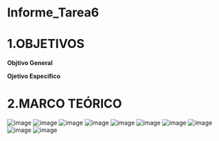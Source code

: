 # Informe_Tarea6
# **1.OBJETIVOS**

**Objtivo  General**

**Ojetivo Especifico**

# **2.MARCO TEÓRICO**
![image](https://user-images.githubusercontent.com/105617383/178407374-22570a99-5d64-4c6c-82df-b1833ad9c4e1.png)
![image](https://user-images.githubusercontent.com/105617383/178407424-69c42860-818a-489b-bbb3-581f4fcac56f.png)
![image](https://user-images.githubusercontent.com/105617383/178407444-d2aabf44-62fb-4b57-9eb6-4559691e8065.png)
![image](https://user-images.githubusercontent.com/105617383/178407688-5453f2b5-dd61-4440-9789-8efbb16ec51f.png)
![image](https://user-images.githubusercontent.com/105617383/178407701-52f169c6-bc59-4fd9-8769-9e5cb9c167a1.png)
![image](https://user-images.githubusercontent.com/105617383/178407728-dad9761d-8961-4b84-8a14-7a2e48935eab.png)
![image](https://user-images.githubusercontent.com/105617383/178407734-07fe0cbd-be0e-4450-b4eb-cf410733c7da.png)
![image](https://user-images.githubusercontent.com/105617383/178407760-ac31475b-5212-41b9-8775-62e79d1df5af.png)
![image](https://user-images.githubusercontent.com/105617383/178407846-93a214d0-ee89-484c-aadf-396beca7d349.png)
![image](https://user-images.githubusercontent.com/105617383/178407886-17eb2e0d-fd08-4186-8a10-8db0d379ab82.png)
